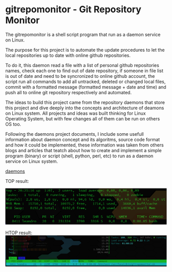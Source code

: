 # gitrepomonitor - Git Repository Monitor

The gitrepomonitor is a shell script program that run as a daemon service on Linux.

The purpose for this project is to automate the update procedures to let the local repositories up to date with online github repositories.

To do it, this daemon read a file with a list of personal github repositories names, check each one to find out of date repository, if someone in file list is out of date and need to be syncronized to online github account, the script run all commands to add all untracked, deleted or changed local files, commit with a formatted message (formatted message + date and time) and push all to online git repository respectively and automated.

The ideas to build this project came from the repository daemons that store this project and dive deeply into the concepts and architecture of deamons on Linux system. All projects and ideas was built thinking for Linux Operating System, but with few changes all of them can be run on others OS too.

Following the daemons project documents, I include some usefull information about daemon concept and its algoritms, source code format and how it could be implemented, these information was taken from others blogs and articles that teatch about how to create and implement a simple program (binary) or script (shell, python, perl, etc) to run as a daemon service on Linux system.

[daemons](https://github.com/LeandroHuff/daemons)



TOP result:

![](images/top.png)



HTOP result:
![](images/htop.png)
